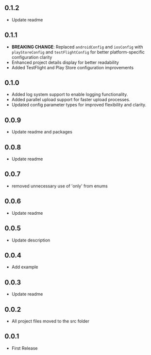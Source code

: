 ## 0.1.2

- Update readme

## 0.1.1

- **BREAKING CHANGE**: Replaced `androidConfig` and `iosConfig` with `playStoreConfig` and `testFlightConfig` for better platform-specific configuration clarity
- Enhanced project details display for better readability
- Added TestFlight and Play Store configuration improvements

## 0.1.0

- Added log system support to enable logging functionality.
- Added parallel upload support for faster upload processes.
- Updated config parameter types for improved flexibility and clarity.

## 0.0.9

- Update readme and packages

## 0.0.8

- Update readme

## 0.0.7

- removed unnecessary use of 'only' from enums

## 0.0.6

- Update readme

## 0.0.5

- Update description

## 0.0.4

- Add example

## 0.0.3

- Update readme

## 0.0.2

- All project files moved to the src folder

## 0.0.1

- First Release
